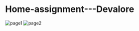 # Home-assignment---Devalore
![page1](https://user-images.githubusercontent.com/57942180/154046698-acaa5791-7f13-47a8-8066-e7fe859fca34.jpeg)
![page2](https://user-images.githubusercontent.com/57942180/154046719-cb4c287c-5e43-44e2-934e-b754a42893fb.jpeg)
